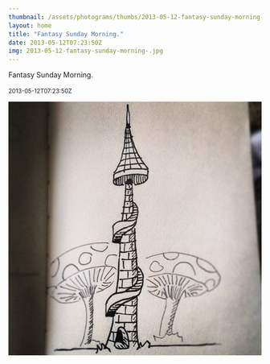 ```yaml
---
thumbnail: /assets/photograms/thumbs/2013-05-12-fantasy-sunday-morning-.jpg
layout: home
title: "Fantasy Sunday Morning."
date: 2013-05-12T07:23:50Z
img: 2013-05-12-fantasy-sunday-morning-.jpg
---
```


Fantasy Sunday Morning.

<small>2013-05-12T07:23:50Z</small>

![Fantasy Sunday Morning.](2013-05-12-fantasy-sunday-morning-.jpg)
